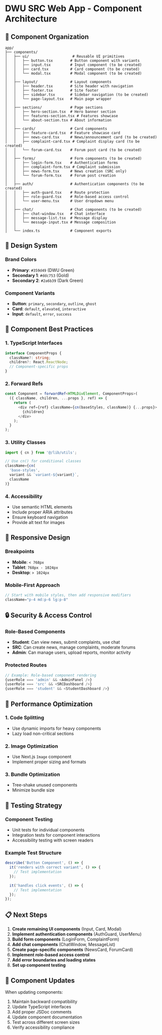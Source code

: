 # DWU SRC Web App - Component Architecture

## 📁 Component Organization

```
app/
├── components/
│   ├── ui/                    # Reusable UI primitives
│   │   ├── button.tsx        # Button component with variants
│   │   ├── input.tsx         # Input component (to be created)
│   │   ├── card.tsx          # Card component (to be created)
│   │   └── modal.tsx         # Modal component (to be created)
│   │
│   ├── layout/               # Layout components
│   │   ├── header.tsx        # Site header with navigation
│   │   ├── footer.tsx        # Site footer
│   │   ├── sidebar.tsx       # Sidebar navigation (to be created)
│   │   └── page-layout.tsx   # Main page wrapper
│   │
│   ├── sections/             # Page sections
│   │   ├── hero-section.tsx  # Hero banner section
│   │   ├── features-section.tsx # Features showcase
│   │   └── about-section.tsx # About information
│   │
│   ├── cards/                # Card components
│   │   ├── feature-card.tsx  # Feature showcase card
│   │   ├── news-card.tsx     # News/announcement card (to be created)
│   │   ├── complaint-card.tsx # Complaint display card (to be created)
│   │   └── forum-card.tsx    # Forum post card (to be created)
│   │
│   ├── forms/                # Form components (to be created)
│   │   ├── login-form.tsx    # Authentication forms
│   │   ├── complaint-form.tsx # Complaint submission
│   │   ├── news-form.tsx     # News creation (SRC only)
│   │   └── forum-form.tsx    # Forum post creation
│   │
│   ├── auth/                 # Authentication components (to be created)
│   │   ├── auth-guard.tsx    # Route protection
│   │   ├── role-guard.tsx    # Role-based access control
│   │   └── user-menu.tsx     # User dropdown menu
│   │
│   ├── chat/                 # Chat components (to be created)
│   │   ├── chat-window.tsx   # Chat interface
│   │   ├── message-list.tsx  # Message display
│   │   └── message-input.tsx # Message composition
│   │
│   └── index.ts              # Component exports
```

## 🎨 Design System

### Brand Colors
- **Primary**: `#359d49` (DWU Green)
- **Secondary 1**: `#ddc753` (Gold)
- **Secondary 2**: `#2a6b39` (Dark Green)

### Component Variants
- **Button**: `primary`, `secondary`, `outline`, `ghost`
- **Card**: `default`, `elevated`, `interactive`
- **Input**: `default`, `error`, `success`

## 🔧 Component Best Practices

### 1. TypeScript Interfaces
```typescript
interface ComponentProps {
  className?: string;
  children?: React.ReactNode;
  // Component-specific props
}
```

### 2. Forward Refs
```typescript
const Component = forwardRef<HTMLDivElement, ComponentProps>(
  ({ className, children, ...props }, ref) => {
    return (
      <div ref={ref} className={cn(baseStyles, className)} {...props}>
        {children}
      </div>
    );
  }
);
```

### 3. Utility Classes
```typescript
import { cn } from '@/lib/utils';

// Use cn() for conditional classes
className={cn(
  'base-styles',
  variant && `variant-${variant}`,
  className
)}
```

### 4. Accessibility
- Use semantic HTML elements
- Include proper ARIA attributes
- Ensure keyboard navigation
- Provide alt text for images

## 📱 Responsive Design

### Breakpoints
- **Mobile**: `< 768px`
- **Tablet**: `768px - 1024px`
- **Desktop**: `> 1024px`

### Mobile-First Approach
```typescript
// Start with mobile styles, then add responsive modifiers
className="p-4 md:p-6 lg:p-8"
```

## 🔒 Security & Access Control

### Role-Based Components
- **Student**: Can view news, submit complaints, use chat
- **SRC**: Can create news, manage complaints, moderate forums
- **Admin**: Can manage users, upload reports, monitor activity

### Protected Routes
```typescript
// Example: Role-based component rendering
{userRole === 'admin' && <AdminPanel />}
{userRole === 'src' && <SRCDashboard />}
{userRole === 'student' && <StudentDashboard />}
```

## 🚀 Performance Optimization

### 1. Code Splitting
- Use dynamic imports for heavy components
- Lazy load non-critical sections

### 2. Image Optimization
- Use Next.js `Image` component
- Implement proper sizing and formats

### 3. Bundle Optimization
- Tree-shake unused components
- Minimize bundle size

## 🧪 Testing Strategy

### Component Testing
- Unit tests for individual components
- Integration tests for component interactions
- Accessibility testing with screen readers

### Example Test Structure
```typescript
describe('Button Component', () => {
  it('renders with correct variant', () => {
    // Test implementation
  });
  
  it('handles click events', () => {
    // Test implementation
  });
});
```

## 📋 Next Steps

1. **Create remaining UI components** (Input, Card, Modal)
2. **Implement authentication components** (AuthGuard, UserMenu)
3. **Build form components** (LoginForm, ComplaintForm)
4. **Add chat components** (ChatWindow, MessageList)
5. **Create page-specific components** (NewsCard, ForumCard)
6. **Implement role-based access control**
7. **Add error boundaries and loading states**
8. **Set up component testing**

## 🔄 Component Updates

When updating components:
1. Maintain backward compatibility
2. Update TypeScript interfaces
3. Add proper JSDoc comments
4. Update component documentation
5. Test across different screen sizes
6. Verify accessibility compliance 